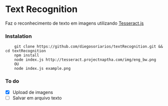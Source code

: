 # Text Recognition
Faz o reconhecimento de texto em imagens utilizando [Tesseract.js](http://tesseract.projectnaptha.com/)

### Instalation

```
    git clone https://github.com/diegosoriarios/textRecognition.git && cd textRecognition
    npm install
    node index.js http://tesseract.projectnaptha.com/img/eng_bw.png
    OU
    node index.js example.png
```

### To do
- [x] Upload de imagens
- [ ] Salvar em arquivo texto